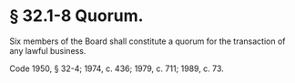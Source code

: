 # § 32.1-8 Quorum.

<p>Six members of the Board shall constitute a quorum for the transaction of any lawful business.</p><p>Code 1950, § 32-4; 1974, c. 436; 1979, c. 711; 1989, c. 73.</p>
